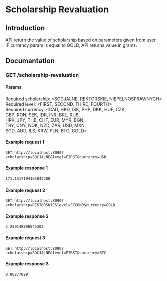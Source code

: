 # Scholarship Revaluation

## Introduction

API return the value of scholarship based on parameters given from user \
IF currency param is equal to GOLD, API returns value in grams.

## Documantation

### GET /scholarship-revaluation

#### Params

Required scholarship: <SOCJALNE, REKTORSKIE, NIEPELNOSPRAWNYCH> \
Required level: <FIRST, SECOND, THIRD, FOURTH> \
Required currency: <CAD, HKD, ISK, PHP, DKK, HUF, CZK, \
    GBP, RON, SEK, IDR, INR, BRL, RUB, \
    HRK, JPY, THB, CHF, EUR, MYR, BGN, \
    TRY, CNY, NOK, NZD, ZAR, USD, MXN, \
    SGD, AUD, ILS, KRW, PLN, BTC, GOLD>

#### Example request 1

```http
GET http://localhost:8090?scholarship=SOCJALNE&level=FIRST&currency=USD
```
#### Example response 1

```
171.1517194165043200
```

#### Example request 2 

```http
GET http://localhost:8090?scholarship=REKTORSKIE&level=SECOND&currency=GOLD
```
#### Example response 2
```
3.259148896545302
```

#### Example request 3

```http
GET http://localhost:8090?scholarship=SOCJALNE&level=FIRST&currency=BTC
```
#### Example response 3
```
0.00277099
```
